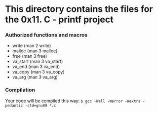 # This directory contains the files for the 0x11. C - printf project

### Authorized functions and macros
- write (man 2 write)
- malloc (man 3 malloc)
- free (man 3 free)
- va_start (man 3 va_start)
- va_end (man 3 va_end)
- va_copy (man 3 va_copy)
- va_arg (man 3 va_arg)

### Compilation
Your code will be compiled this way:
`$ gcc -Wall -Werror -Wextra -pedantic -std=gnu89 *.c`

